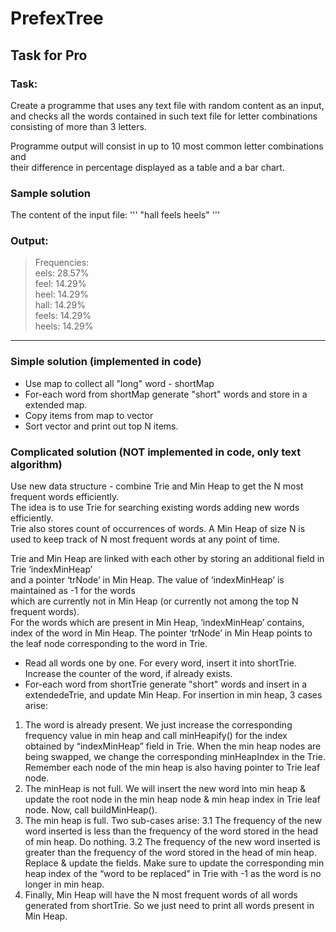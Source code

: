 # PrefexTree
## Task for Pro

### Task:   
Create a programme that uses any text file with random content as an input,   
and checks all the words contained in such text file for letter combinations   
consisting of more than 3 letters.  
   
Programme output will consist in up to 10 most common letter combinations and   
their difference in percentage displayed as a table and a bar chart.  
  
### Sample solution  
The content of the input file:
'''
"hall feels heels"
'''

### Output:  
> Frequencies:  
> eels: 28.57%  
> feel: 14.29%  
> heel: 14.29%  
> hall: 14.29%  
> feels: 14.29%  
> heels: 14.29%  

 ------------------------------  

### Simple solution  (implemented in code)
* Use map to collect all "long" word - shortMap
* For-each word from shortMap generate "short" words and store in a extended map.  
* Copy items from map to vector
* Sort vector and print out top N items.

### Complicated solution   (NOT implemented in code, only text algorithm)
Use new data structure - combine Trie and Min Heap to get the N most frequent words efficiently.  
The idea is to use Trie for searching existing words adding new words efficiently.  
Trie also stores count of occurrences of words. 
A Min Heap of size N is used to keep track of N most frequent words at any point of time.  

Trie and Min Heap are linked with each other by storing an additional field in Trie ‘indexMinHeap’  
and a pointer ‘trNode’ in Min Heap. The value of ‘indexMinHeap’ is maintained as -1 for the words   
which are currently not in Min Heap (or currently not among the top N frequent words).  
For the words which are present in Min Heap, ‘indexMinHeap’ contains, index of the word in Min Heap. 
The pointer ‘trNode’ in Min Heap points to the leaf node corresponding to the word in Trie.

* Read all words one by one. For every word, insert it into shortTrie. Increase the counter of the word, if already exists. 
* For-each word from shortTrie generate "short" words and insert in a extendedeTrie, and update Min Heap. 
For insertion in min heap, 3 cases arise: 
1. The word is already present. We just increase the corresponding frequency value in min heap and call minHeapify() for the index obtained by “indexMinHeap” field in Trie. When the min heap nodes are being swapped, we change the corresponding minHeapIndex in the Trie. Remember each node of the min heap is also having pointer to Trie leaf node.
2. The minHeap is not full. We will insert the new word into min heap & update the root node in the min heap node & min heap index in Trie leaf node. Now, call buildMinHeap().
3. The min heap is full. Two sub-cases arise:
 3.1 The frequency of the new word inserted is less than the frequency of the word stored in the head of min heap. Do nothing.
 3.2 The frequency of the new word inserted is greater than the frequency of the word stored in the head of min heap. Replace & update the fields. Make sure to update the corresponding min heap index of the “word to be replaced” in Trie with -1 as the word is no longer in min heap.
4. Finally, Min Heap will have the N most frequent words of all words generated from shortTrie. So we just need to print all words present in Min Heap.



